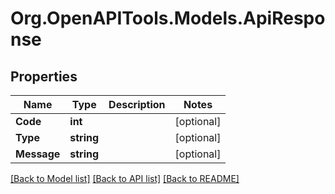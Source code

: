 # Org.OpenAPITools.Models.ApiResponse
## Properties

Name | Type | Description | Notes
------------ | ------------- | ------------- | -------------
**Code** | **int** |  | [optional] 
**Type** | **string** |  | [optional] 
**Message** | **string** |  | [optional] 

[[Back to Model list]](../README.md#documentation-for-models) [[Back to API list]](../README.md#documentation-for-api-endpoints) [[Back to README]](../README.md)

